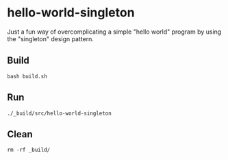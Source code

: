 # hello-world-singleton

Just a fun way of overcomplicating a simple "hello world" program by using the
"singleton" design pattern.

## Build

`bash build.sh`

## Run

`./_build/src/hello-world-singleton`

## Clean

`rm -rf _build/`

